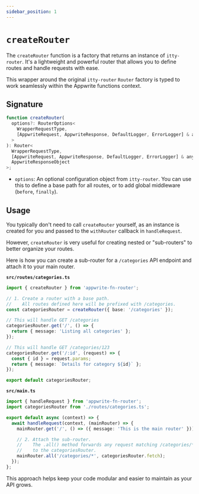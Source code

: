 ```yaml
---
sidebar_position: 1
---
```


# `createRouter`

The `createRouter` function is a factory that returns an instance of `itty-router`. It's a lightweight and powerful router that allows you to define routes and handle requests with ease.

This wrapper around the original `itty-router` `Router` factory is typed to work seamlessly within the Appwrite functions context.

## Signature

```typescript
function createRouter(
  options?: RouterOptions<
    WrapperRequestType,
    [AppwriteRequest, AppwriteResponse, DefaultLogger, ErrorLogger] & any[]
  >
): Router<
  WrapperRequestType,
  [AppwriteRequest, AppwriteResponse, DefaultLogger, ErrorLogger] & any[],
  AppwriteResponseObject
>;
```

-   `options`: An optional configuration object from `itty-router`. You can use this to define a base path for all routes, or to add global middleware (`before`, `finally`).

## Usage

You typically don't need to call `createRouter` yourself, as an instance is created for you and passed to the `withRouter` callback in `handleRequest`.

However, `createRouter` is very useful for creating nested or "sub-routers" to better organize your routes.

Here is how you can create a sub-router for a `/categories` API endpoint and attach it to your main router.

**`src/routes/categories.ts`**
```typescript
import { createRouter } from 'appwrite-fn-router';

// 1. Create a router with a base path. 
//    All routes defined here will be prefixed with /categories.
const categoriesRouter = createRouter({ base: '/categories' });

// This will handle GET /categories
categoriesRouter.get('/', () => {
  return { message: 'Listing all categories' };
});

// This will handle GET /categories/123
categoriesRouter.get('/:id', (request) => {
  const { id } = request.params;
  return { message: `Details for category ${id}` };
});

export default categoriesRouter;
```

**`src/main.ts`**
```typescript
import { handleRequest } from 'appwrite-fn-router';
import categoriesRouter from './routes/categories.ts';

export default async (context) => {
  await handleRequest(context, (mainRouter) => {
    mainRouter.get('/', () => ({ message: 'This is the main router' }));

    // 2. Attach the sub-router.
    //    The .all() method forwards any request matching /categories/* 
    //    to the categoriesRouter.
    mainRouter.all('/categories/*', categoriesRouter.fetch);
  });
};
```

This approach helps keep your code modular and easier to maintain as your API grows.
